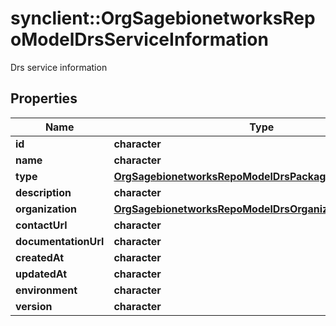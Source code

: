 # synclient::OrgSagebionetworksRepoModelDrsServiceInformation

Drs service information

## Properties
Name | Type | Description | Notes
------------ | ------------- | ------------- | -------------
**id** | **character** |  | [optional] 
**name** | **character** |  | [optional] 
**type** | [**OrgSagebionetworksRepoModelDrsPackageInformation**](org.sagebionetworks.repo.model.drs.PackageInformation.md) |  | [optional] 
**description** | **character** |  | [optional] 
**organization** | [**OrgSagebionetworksRepoModelDrsOrganizationInformation**](org.sagebionetworks.repo.model.drs.OrganizationInformation.md) |  | [optional] 
**contactUrl** | **character** |  | [optional] 
**documentationUrl** | **character** |  | [optional] 
**createdAt** | **character** |  | [optional] 
**updatedAt** | **character** |  | [optional] 
**environment** | **character** |  | [optional] 
**version** | **character** |  | [optional] 



